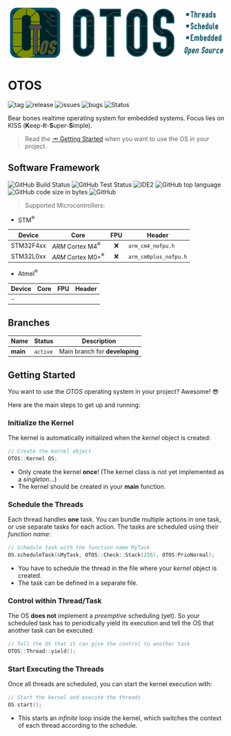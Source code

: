 ![OTOS Logo Header](doc/img/OTOS_Header.png)

# OTOS
![tag](https://img.shields.io/github/v/tag/knuffel-v2/otos?color=green)
![release](https://img.shields.io/github/v/release/knuffel-v2/otos?color=green)
![issues](https://img.shields.io/github/issues-raw/knuffel-v2/otos)
![bugs](https://img.shields.io/github/issues/knuffel-v2/otos/bug?color=red)
![Status](https://img.shields.io/badge/Status-Developing-yellowgreen)

Bear bones realtime operating system for embedded systems. Focus lies on KISS (**K**eep-**I**t-**S**uper-**S**imple).

> Read the [&rarrb; Getting Started](#getting-started) when you want to use the OS in your project.

## Software Framework
![GitHub Build Status](https://img.shields.io/github/workflow/status/knuffel-v2/otos/Build%20Firmware)
![GitHub Test Status](https://img.shields.io/github/workflow/status/knuffel-v2/otos/Unit%20Test?label=test)
![IDE2](https://img.shields.io/static/v1?label=IDE&message=VSCode&color=yellowgreen)
![GitHub top language](https://img.shields.io/github/languages/top/knuffel-v2/otos?color=brightgreen)
![GitHub code size in bytes](https://img.shields.io/github/languages/code-size/knuffel-v2/otos)
![GitHub](https://img.shields.io/github/license/knuffel-v2/otos)

> Supported Microcontrollers:
- STM<sup>&reg;</sub>

|Device | Core | FPU | Header |
|---|---|:---:|---|
|STM32F4xx|*ARM* Cortex M4<sup>&reg;</sub>|:x:|`arm_cm4_nofpu.h`|
|STM32L0xx|*ARM* Cortex M0+<sup>&reg;</sub>|:x:|`arm_cm0plus_nofpu.h`|

- Atmel<sup>&reg;</sub>

|Device | Core | FPU | Header |
|---|---|:---:|---|
|-|||

## Branches
|Name|Status|Description|
|---|---|---|
|**main**|`active`| Main branch for **developing**|

## Getting Started
You want to use the *OTOS* operating system in your project? Awesome! :sunglasses:

Here are the main steps to get up and running:

### Initialize the Kernel
The kernel is automatically initialized when the *kernel* object is created:
```cpp
// Create the kernel object
OTOS::Kernel OS;
```
- Only create the kernel **once**! (The kernel class is not yet implemented as a *singleton*...)
- The kernel should be created in your **main** function.

### Schedule the Threads
Each thread handles **one** task. You can bundle multiple actions in one task, or use separate tasks for each action.
The tasks are scheduled using their *function name*:
```cpp
// Schedule task with the function name MyTask
OS.scheduleTask(&MyTask, OTOS::Check::Stack(256), OTOS:PrioNormal);
```
- You have to schedule the thread in the file where your *kernel* object is created.
- The task can be defined in a separate file.

### Control within Thread/Task
The OS **does not** implement a *preemptive* scheduling (yet). So your scheduled task has
to periodically yield its execution and tell the OS that another task can be executed.
```cpp
// Tell the OS that it can give the control to another task
OTOS::Thread::yield();
```

### Start Executing the Threads
Once all threads are scheduled, you can start the kernel execution with:
```cpp
// Start the kernel and execute the threads
OS.start();
```
- This starts an *infinite* loop inside the kernel, which switches the context of each thread according to the schedule.
